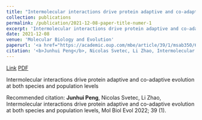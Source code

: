 ```yaml
---
title: "Intermolecular interactions drive protein adaptive and co-adaptive evolution at both species and population levels"
collection: publications
permalink: /publication/2021-12-08-paper-title-numer-1
excerpt: 'Intermolecular interactions drive protein adaptive and co-adaptive evolution at both species and population levels'
date: 2021-12-08
venue: 'Molecular Biology and Evolution'
paperurl: '<a href="https://academic.oup.com/mbe/article/39/1/msab350/6456312">Link</a> <a href="http://academicpages.github.io/files/paper1.pdf">PDF</a>'
citation: '<b>Junhui Peng</b>, Nicolas Svetec, Li Zhao, Intermolecular interactions drive protein adaptive and co-adaptive evolution at both species and population levels, Mol Biol Evol 2022; 39 (1).'
---
```


<a href="https://academic.oup.com/mbe/article/39/1/msab350/6456312">Link</a> <a href="http://academicpages.github.io/files/paper1.pdf">PDF</a>

Intermolecular interactions drive protein adaptive and co-adaptive evolution at both species and population levels

Recommended citation: <b>Junhui Peng</b>, Nicolas Svetec, Li Zhao, Intermolecular interactions drive protein adaptive and co-adaptive evolution at both species and population levels, Mol Biol Evol 2022; 39 (1).